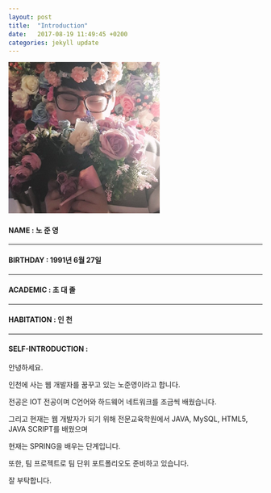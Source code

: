 ```yaml
---
layout: post
title:  "Introduction"
date:   2017-08-19 11:49:45 +0200
categories: jekyll update
---
```


<img src="/assets/1111.jpg" style="width:300px; height:300px;">

#### NAME     : 노 준 영
- - -
#### BIRTHDAY   : 1991년 6월 27일
- - -
#### ACADEMIC   : 초 대 졸
- - -
#### HABITATION : 인 천
- - -
#### SELF-INTRODUCTION :
 
 
안녕하세요. 

인천에 사는 웹 개발자를 꿈꾸고 있는 노준영이라고 합니다.

전공은 IOT 전공이며 C언어와 하드웨어 네트워크를 조금씩 배웠습니다.

그리고 현재는 웹 개발자가 되기 위해 전문교육학원에서 JAVA, MySQL, HTML5, JAVA SCRIPT를 배웠으며 

현재는 SPRING을 배우는 단계입니다.

또한, 팀 프로젝트로 팀 단위 포트폴리오도 준비하고 있습니다.

잘 부탁합니다.
